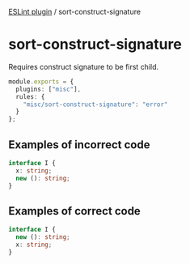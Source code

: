 [ESLint plugin](https://ilyub.github.io/eslint-plugin-misc/) / sort-construct-signature

# sort-construct-signature

Requires construct signature to be first child.

```ts
module.exports = {
  plugins: ["misc"],
  rules: {
    "misc/sort-construct-signature": "error"
  }
};
```

## Examples of incorrect code

```ts
interface I {
  x: string;
  new (): string;
}
```

## Examples of correct code

```ts
interface I {
  new (): string;
  x: string;
}
```